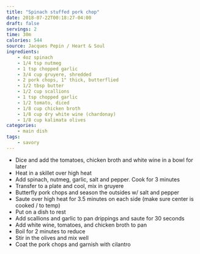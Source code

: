 ```yaml
---
title: "Spinach stuffed pork chop"
date: 2018-07-22T00:18:27-04:00
draft: false
servings: 2
time: 30m
calories: 544
source: Jacques Pepin / Heart & Soul
ingredients:
    - 4oz spinach
    - 1/4 tsp nutmeg
    - 1 tsp chopped garlic
    - 3/4 cup gruyere, shredded
    - 2 pork chops, 1" thick, butterflied
    - 1/2 tbsp butter
    - 1/2 cup scallions
    - 1 tsp chopped garlic
    - 1/2 tomato, diced
    - 1/8 cup chicken broth
    - 1/8 cup dry white wine (chardonay)
    - 1/8 cup kalimata olives
categories:
    - main dish
tags:
    - savory
---
```


* Dice and add the tomatoes, chicken broth and white wine in a bowl for later
* Heat in a skillet over high heat
* Add spinach, nutmeg, garlic, salt and pepper. Cook for 3 minutes
* Transfer to a plate and cool, mix in gruyere
* Butterfly pork chops and season the outsides w/ salt and pepper
* Saute over high heat for 3.5 minutes on each side (make sure center is cooked / to temp)
* Put on a dish to rest
* Add scallions and garlic to pan drippings and saute for 30 seconds
* Add white wine, tomatoes, and chicken broth to pan
* Boil for 2 minutes to reduce
* Stir in the olives and mix well
* Coat the pork chops and garnish with cilantro

